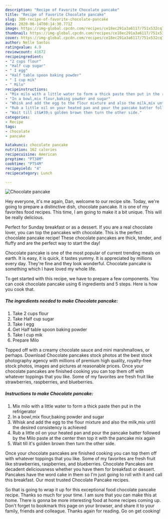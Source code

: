 ```yaml
---
description: "Recipe of Favorite Chocolate pancake"
title: "Recipe of Favorite Chocolate pancake"
slug: 300-recipe-of-favorite-chocolate-pancake
date: 2020-06-14T00:14:30.771Z
image: https://img-global.cpcdn.com/recipes/ce18ec291a3a6117/751x532cq70/chocolate-pancake-recipe-main-photo.jpg
thumbnail: https://img-global.cpcdn.com/recipes/ce18ec291a3a6117/751x532cq70/chocolate-pancake-recipe-main-photo.jpg
cover: https://img-global.cpcdn.com/recipes/ce18ec291a3a6117/751x532cq70/chocolate-pancake-recipe-main-photo.jpg
author: Nelle Santos
ratingvalue: 4.9
reviewcount: 41672
recipeingredient:
- "2 cups flour"
- "Half cup sugar"
- " I egg"
- "Half table spoon baking powder"
- " I cup mik"
- " Milo"
recipeinstructions:
- "Mix milo with a little water to form a thick paste then put in the refrigerator"
- "In a bowl,mix flour,baking powder and sugar"
- "Whisk and add the egg to the flour mixture and also the milk,mix until the desired consistency is achieved"
- "Rub a little oil on your heated pan and pour the pancake batter followed by the Milo paste at the center then top it with the pancake mix again"
- "Wait till it&#39;s golden brown then turn the other side."
categories:
- Recipe
tags:
- chocolate
- pancake

katakunci: chocolate pancake 
nutrition: 162 calories
recipecuisine: American
preptime: "PT38M"
cooktime: "PT54M"
recipeyield: "4"
recipecategory: Lunch

---
```



![Chocolate pancake](https://img-global.cpcdn.com/recipes/ce18ec291a3a6117/751x532cq70/chocolate-pancake-recipe-main-photo.jpg)

Hey everyone, it's me again, Dan, welcome to our recipe site. Today, we're going to prepare a distinctive dish, chocolate pancake. It is one of my favorites food recipes. This time, I am going to make it a bit unique. This will be really delicious.

Perfect for Sunday breakfast or as a dessert. If you are a real chocolate lover, you can top the pancakes with chocolate. This is the perfect chocolate pancake recipe! These chocolate pancakes are thick, tender, and fluffy and are the perfect way to start the day!

Chocolate pancake is one of the most popular of current trending meals on earth. It is easy, it is quick, it tastes yummy. It is appreciated by millions every day. They're fine and they look wonderful. Chocolate pancake is something which I have loved my whole life.


To get started with this recipe, we have to prepare a few components. You can cook chocolate pancake using 6 ingredients and 5 steps. Here is how you cook that.

<!--inarticleads1-->

##### The ingredients needed to make Chocolate pancake:

1. Take 2 cups flour
1. Take Half cup sugar
1. Take  I egg
1. Get Half table spoon baking powder
1. Take  I cup mik
1. Prepare  Milo


Topped off with a creamy chocolate sauce and mini marshmallows, or perhaps. Download Chocolate pancakes stock photos at the best stock photography agency with millions of premium high quality, royalty-free stock photos, images and pictures at reasonable prices. Once your chocolate pancakes are finished cooking you can top them off with whatever toppings that you like. Some of my favorites are fresh fruit like strawberries, raspberries, and blueberries. 

<!--inarticleads2-->

##### Instructions to make Chocolate pancake:

1. Mix milo with a little water to form a thick paste then put in the refrigerator
1. In a bowl,mix flour,baking powder and sugar
1. Whisk and add the egg to the flour mixture and also the milk,mix until the desired consistency is achieved
1. Rub a little oil on your heated pan and pour the pancake batter followed by the Milo paste at the center then top it with the pancake mix again
1. Wait till it&#39;s golden brown then turn the other side.


Once your chocolate pancakes are finished cooking you can top them off with whatever toppings that you like. Some of my favorites are fresh fruit like strawberries, raspberries, and blueberries. Chocolate Pancakes are decadent deliciousness whether you have them for breakfast or dessert. Pancakes have the word cake in them so I&#39;m just going to roll with it and call this breakfast. Our most trusted Chocolate Pancake recipes. 

So that is going to wrap it up for this exceptional food chocolate pancake recipe. Thanks so much for your time. I am sure that you can make this at home. There is gonna be more interesting food at home recipes coming up. Don't forget to bookmark this page on your browser, and share it to your family, friends and colleague. Thanks again for reading. Go on get cooking!
